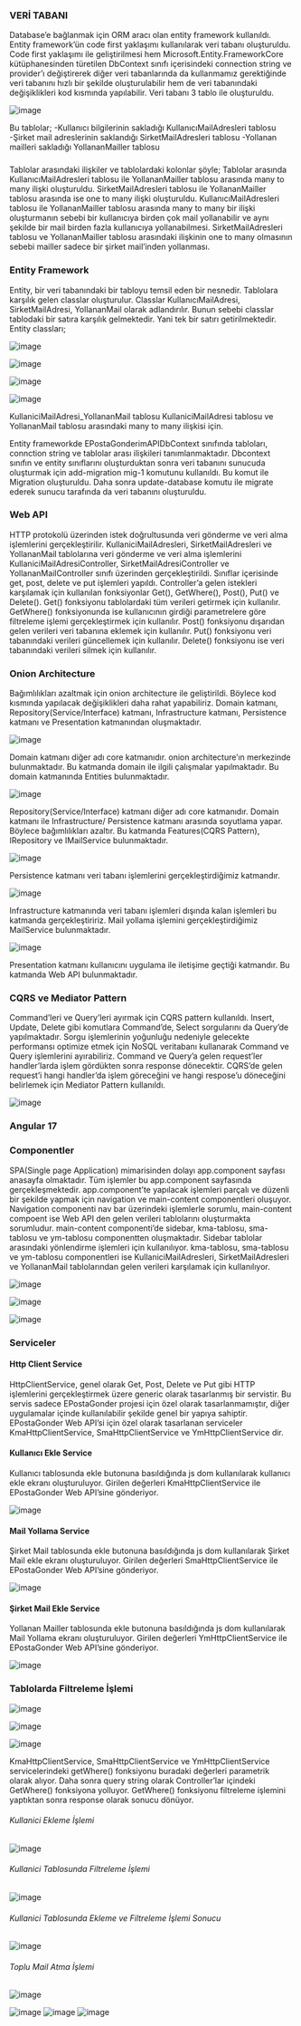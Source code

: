 <h3>VERİ TABANI</h3>
Database’e bağlanmak için ORM aracı olan entity framework kullanıldı. Entity framework’ün code first yaklaşımı kullanılarak veri tabanı oluşturuldu. Code first yaklaşımı ile geliştirilmesi hem Microsoft.Entity.FrameworkCore kütüphanesinden türetilen DbContext sınıfı içerisindeki connection string ve provider’ı değiştirerek diğer veri tabanlarında da kullanmamız gerektiğinde veri tabanını hızlı bir şekilde oluşturulabilir hem de veri tabanındaki değişiklikleri kod kısmında yapılabilir. Veri tabanı 3 tablo ile oluşturuldu. 

![image](https://github.com/ogundogar/E-Posta_Gonderme_Client/assets/92091170/28df4aa9-7427-42eb-ae90-7b5817349684)

Bu tablolar;
-Kullanıcı bilgilerinin sakladığı KullanıcıMailAdresleri tablosu
-Şirket mail adreslerinin saklandığı SirketMailAdresleri tablosu
-Yollanan mailleri sakladığı YollananMailler tablosu


<h3></h3>
Tablolar arasındaki ilişkiler ve tablolardaki kolonlar şöyle;
Tablolar arasında KullanıcıMailAdresleri tablosu ile YollananMailler tablosu arasında many to many ilişki oluşturuldu. SirketMailAdresleri tablosu ile YollananMailler tablosu arasında ise one to many ilişki oluşturuldu. KullanıcıMailAdresleri tablosu ile YollananMailler tablosu arasında many to many bir ilişki oluşturmanın sebebi bir kullanıcıya birden çok mail yollanabilir ve aynı şekilde bir mail birden fazla kullanıcıya yollanabilmesi. SirketMailAdresleri tablosu ve YollananMailler tablosu arasındaki ilişkinin one to many olmasının sebebi mailler sadece bir şirket mail’inden yollanması.

<h3>Entity Framework</h3>

Entity, bir veri tabanındaki bir tabloyu temsil eden bir nesnedir. Tablolara karşılık gelen classlar oluşturulur. Classlar KullanıcıMailAdresi, SirketMailAdresi, YollananMail olarak adlandırılır. Bunun sebebi classlar tablodaki bir satıra karşılık gelmektedir. Yani tek bir satırı getirilmektedir.
Entity classları;

![image](https://github.com/ogundogar/E-Posta_Gonderme_Client/assets/92091170/31800d82-cc65-4779-95de-e7d1030feabf)

![image](https://github.com/ogundogar/E-Posta_Gonderme_Client/assets/92091170/5fe732c8-e91a-4108-83b7-37e2841429a9)

![image](https://github.com/ogundogar/E-Posta_Gonderme_Client/assets/92091170/6922cacb-22a5-42d6-92bf-2941c5507248)

![image](https://github.com/ogundogar/E-Posta_Gonderme_Client/assets/92091170/08a5d3ba-8756-45db-a7c6-7b718b87e471)

KullaniciMailAdresi_YollananMail tablosu KullaniciMailAdresi tablosu ve YollananMail tablosu arasındaki many to many ilişkisi için.


Entity frameworkde EPostaGonderimAPIDbContext sınıfında tabloları, connction string ve tablolar arası ilişkileri tanımlanmaktadır. Dbcontext sınıfın ve entity sınıflarını oluşturduktan sonra veri tabanını sunucuda oluşturmak için add-migration mig-1 komutunu kullanıldı. Bu komut ile Migration oluşturuldu. Daha sonra update-database komutu ile migrate ederek sunucu tarafında da veri tabanını oluşturuldu.


<h3>Web API</h3>
HTTP protokolü üzerinden istek doğrultusunda veri gönderme ve veri alma işlemlerini gerçekleştirilir. KullaniciMailAdresleri, SirketMailAdresleri ve YollananMail tablolarına veri gönderme ve veri alma işlemlerini KullaniciMailAdresiController, SirketMailAdresiController ve YollananMailController sınıfı üzerinden gerçekleştirildi. Sınıflar içerisinde get, post, delete ve put işlemleri yapıldı. Controller’a gelen istekleri karşılamak için kullanılan fonksiyonlar Get(), GetWhere(), Post(), Put() ve Delete(). Get() fonksiyonu tablolardaki tüm verileri getirmek için kullanılır. GetWhere() fonksiyonunda ise kullanıcının girdiği parametrelere göre filtreleme işlemi gerçekleştirmek için kullanılır. Post() fonksiyonu dışarıdan gelen verileri veri tabanına eklemek için kullanılır. Put() fonksiyonu veri tabanındaki verileri güncellemek için kullanılır. Delete() fonksiyonu ise veri tabanındaki verileri silmek için kullanılır.

<h3></h3>
<h3>Onion Architecture</h3>
Bağımlılıkları azaltmak için onion architecture ile geliştirildi. Böylece kod kısmında yapılacak değişiklikleri daha rahat yapabiliriz. Domain katmanı, Repository(Service/Interface) katmanı, Infrastructure katmanı, Persistence katmanı ve Presentation katmanından oluşmaktadır. 

![image](https://github.com/ogundogar/E-Posta_Gonderme_Client/assets/92091170/a51dedf7-8350-4b8e-a364-87df47832826)

Domain katmanı diğer adı core katmanıdır. onion architecture’ın merkezinde bulunmaktadır. Bu katmanda domain ile ilgili çalışmalar yapılmaktadır. Bu domain katmanında Entities bulunmaktadır. 

![image](https://github.com/ogundogar/E-Posta_Gonderme_Client/assets/92091170/9b2c2b91-7ce1-4d26-821d-5ad654bce014)

Repository(Service/Interface) katmanı diğer adı core katmanıdır. Domain katmanı ile Infrastructure/ Persistence katmanı arasında soyutlama yapar. Böylece bağımlılıkları azaltır. Bu katmanda Features(CQRS Pattern), IRepository ve IMailService bulunmaktadır.

![image](https://github.com/ogundogar/E-Posta_Gonderme_Client/assets/92091170/a378293c-f290-4c38-94ac-45dacbd84d86)

Persistence katmanı veri tabanı işlemlerini gerçekleştirdiğimiz katmandır. 

![image](https://github.com/ogundogar/E-Posta_Gonderme_Client/assets/92091170/f3285489-e093-4b53-9cd2-e91c9a10fa49)

Infrastructure katmanında veri tabanı işlemleri dışında kalan işlemleri bu katmanda gerçekleştiririz. Mail yollama işlemini gerçekleştirdiğimiz MailService bulunmaktadır.

![image](https://github.com/ogundogar/E-Posta_Gonderme_Client/assets/92091170/23c0ef7d-5f54-43d0-b7f0-78e3fa3e1a75)

Presentation katmanı kullanıcını uygulama ile iletişime geçtiği katmandır. Bu katmanda Web API bulunmaktadır. 


<h3>CQRS ve Mediator Pattern</h3>
Command’leri ve Query’leri ayırmak için CQRS pattern kullanıldı. Insert, Update, Delete gibi komutlara Command’de, Select sorgularını da Query’de yapılmaktadır. Sorgu işlemlerinin yoğunluğu nedeniyle gelecekte performansı optimize etmek için NoSQL veritabanı kullanarak Command ve Query işlemlerini ayırabiliriz.
Command ve Query’a gelen request’ler handler’larda işlem gördükten sonra response dönecektir. 
CQRS’de gelen request’i hangi handler’da işlem göreceğini ve hangi respose’u döneceğini belirlemek için Mediator Pattern kullanıldı.

![image](https://github.com/ogundogar/E-Posta_Gonderme_Client/assets/92091170/8d06cf12-516b-44ed-9587-e22115b2e0bd)

<h4></h4>
<h3>Angular 17</h3>
<h3>Componentler</h3>
SPA(Single page Application) mimarisinden dolayı app.component sayfası anasayfa olmaktadır. Tüm işlemler bu app.component sayfasında gerçekleşmektedir.
 app.component’te yapılacak işlemleri parçalı ve düzenli bir şekilde yapmak için navigation ve main-content componentleri oluşuyor. Navigation componenti nav bar üzerindeki işlemlerle sorumlu, main-content compoent ise Web API den gelen verileri tablolarını oluşturmakta sorumludur. 
main-content componenti’de sidebar, kma-tablosu, sma-tablosu ve ym-tablosu componentten oluşmaktadır. Sidebar tablolar arasındaki yönlendirme işlemleri için kullanılıyor. kma-tablosu, sma-tablosu ve ym-tablosu componentleri ise KullaniciMailAdresleri, SirketMailAdresleri ve YollananMail tablolarından gelen verileri karşılamak için kullanılıyor.

![image](https://github.com/ogundogar/E-Posta_Gonderme_Client/assets/92091170/8dc04589-18b2-4899-86d0-7bc47c86fc76)

![image](https://github.com/ogundogar/E-Posta_Gonderme_Client/assets/92091170/22d7d8e8-7ca9-4fe3-873e-32b033a654a3)

![image](https://github.com/ogundogar/E-Posta_Gonderme_Client/assets/92091170/ee749978-ff87-4931-ac4a-27d138e2e199)


<h3>Serviceler</h3>
<h4>Http Client Service</h4>
HttpClientService, genel olarak Get, Post, Delete ve Put gibi HTTP işlemlerini gerçekleştirmek üzere generic olarak tasarlanmış bir servistir. Bu servis sadece EPostaGonder projesi için özel olarak tasarlanmamıştır, diğer uygulamalar içinde kullanılabilir şekilde genel bir yapıya sahiptir.
EPostaGonder Web API’si için özel olarak tasarlanan serviceler KmaHttpClientService, SmaHttpClientService ve YmHttpClientService dir.


<h4>Kullanıcı Ekle Service</h4>
Kullanıcı tablosunda ekle butonuna basıldığında js dom kullanılarak kullanıcı ekle ekranı oluşturuluyor. Girilen değerleri KmaHttpClientService ile EPostaGonder Web API’sine gönderiyor.


![image](https://github.com/ogundogar/E-Posta_Gonderme_Client/assets/92091170/3772df6a-e1cf-458c-8a26-b373d5d4801c)


<h4>Mail Yollama Service</h4>
Şirket Mail tablosunda ekle butonuna basıldığında js dom kullanılarak Şirket Mail ekle ekranı oluşturuluyor. Girilen değerleri SmaHttpClientService ile EPostaGonder Web API’sine gönderiyor.

![image](https://github.com/ogundogar/E-Posta_Gonderme_Client/assets/92091170/953e9e92-35fc-4a48-ae9e-636e32615d05)

<h4>Şirket Mail Ekle Service</h4>
Yollanan Mailler tablosunda ekle butonuna basıldığında js dom kullanılarak Mail Yollama ekranı oluşturuluyor. Girilen değerleri YmHttpClientService ile EPostaGonder Web API’sine gönderiyor.

![image](https://github.com/ogundogar/E-Posta_Gonderme_Client/assets/92091170/632df9e4-2ff0-4c26-99c4-1ea26bd4f09b)

<h3>Tablolarda Filtreleme İşlemi</h3>

![image](https://github.com/ogundogar/E-Posta_Gonderme_Client/assets/92091170/151baa1f-5c44-4f83-b1f0-025df598b321)

![image](https://github.com/ogundogar/E-Posta_Gonderme_Client/assets/92091170/4292f4d3-d0cb-4ae4-8ddd-e87216596b50)

![image](https://github.com/ogundogar/E-Posta_Gonderme_Client/assets/92091170/658ff2f6-9e5d-493b-8953-c243ef9e1816)

KmaHttpClientService, SmaHttpClientService ve YmHttpClientService servicelerindeki getWhere() fonksiyonu buradaki değerleri parametrik olarak alıyor. Daha sonra query string olarak Controller’lar içindeki GetWhere() fonksiyona yolluyor. GetWhere() fonksiyonu filtreleme işlemini yaptıktan sonra response olarak sonucu dönüyor.


<h6>Kullanici Ekleme İşlemi</h6>

![image](https://github.com/ogundogar/E-Posta_Gonderme_API/assets/92091170/4294bb05-45d5-4e26-83c9-32a555c528b2)

<h6>Kullanici Tablosunda Filtreleme İşlemi</h6>

![image](https://github.com/ogundogar/E-Posta_Gonderme_API/assets/92091170/016512fe-a3b4-4578-a40a-6b16b1506f87)

<h6>Kullanici Tablosunda Ekleme ve Filtreleme İşlemi Sonucu</h6>

![image](https://github.com/ogundogar/E-Posta_Gonderme_API/assets/92091170/d651bc9b-ccce-46de-86fe-4aa63151dcb3)

<h6>Toplu Mail Atma İşlemi</h6>

![image](https://github.com/ogundogar/E-Posta_Gonderme_API/assets/92091170/a2a59c3d-a251-4205-8f61-94710c452afd)

![image](https://github.com/ogundogar/E-Posta_Gonderme_API/assets/92091170/d52cf395-a1e6-4b24-a83c-c7f374bd9dda)
![image](https://github.com/ogundogar/E-Posta_Gonderme_API/assets/92091170/a2a59c3d-a251-4205-8f61-94710c452afd)
![image](https://github.com/ogundogar/E-Posta_Gonderme_API/assets/92091170/97dc902f-5432-4d6e-9ebe-0917cc39eda0)
